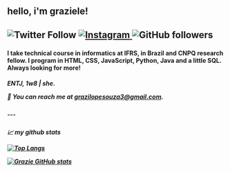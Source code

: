 <h2> hello, i'm graziele!<h2>
<p>
    <img alt="Twitter Follow" src="https://img.shields.io/twitter/follow/SLIPKMILFS?style=social">
    <a href="http://instagram.com/grazielesz_"> <img alt="Instagram" src="https://img.shields.io/badge/-Instagram-lightgrey?logo=instagram"> </a>
    <img alt="GitHub followers" src="https://img.shields.io/github/followers/grazielesz?style=social">
<p>

<h4>
I take technical course in informatics at IFRS, in Brazil and CNPQ research fellow. I program in HTML, CSS, JavaScript, Python, Java and a little SQL. Always looking for more!
<h4>

<h5> ENTJ, 1w8 | she.

📩 You can reach me at grazilopesouza3@gmail.com.
<h5>
---
<h5>
&#x1f4c8; my github stats

[![Top Langs](https://github-readme-stats.vercel.app/api/top-langs/?username=grazielesz&hide=java,html,css&theme=synthwave)](https://github.com/anuraghazra/github-readme-stats)
    
[![Grazie GitHub stats](https://github-readme-stats.vercel.app/api?username=grazielesz&theme=synthwave)](https://github.com/anuraghazra/github-readme-stats)
<h5>
